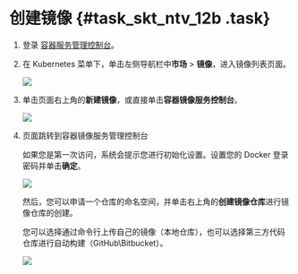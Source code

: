 # 创建镜像 {#task_skt_ntv_12b .task}

1.  登录 [容器服务管理控制台](https://cs.console.aliyun.com/)。 
2.  在 Kubernetes 菜单下，单击左侧导航栏中**市场** \> **镜像**，进入镜像列表页面。 

    ![](http://static-aliyun-doc.oss-cn-hangzhou.aliyuncs.com/assets/img/14664/5942_zh-CN.png)

3.  单击页面右上角的**新建镜像**，或直接单击**容器镜像服务控制台**。 

    ![](http://static-aliyun-doc.oss-cn-hangzhou.aliyuncs.com/assets/img/14664/5943_zh-CN.png)

4.  页面跳转到容器镜像服务管理控制台 

    如果您是第一次访问，系统会提示您进行初始化设置。设置您的 Docker 登录密码并单击**确定**。

    ![](http://static-aliyun-doc.oss-cn-hangzhou.aliyuncs.com/assets/img/14664/5944_zh-CN.png)

    然后，您可以申请一个仓库的命名空间，并单击右上角的**创建镜像仓库**进行镜像仓库的创建。

    您可以选择通过命令行上传自己的镜像（本地仓库），也可以选择第三方代码仓库进行自动构建（GitHub\\Bitbucket）。

    ![](http://static-aliyun-doc.oss-cn-hangzhou.aliyuncs.com/assets/img/14664/5945_zh-CN.png)


